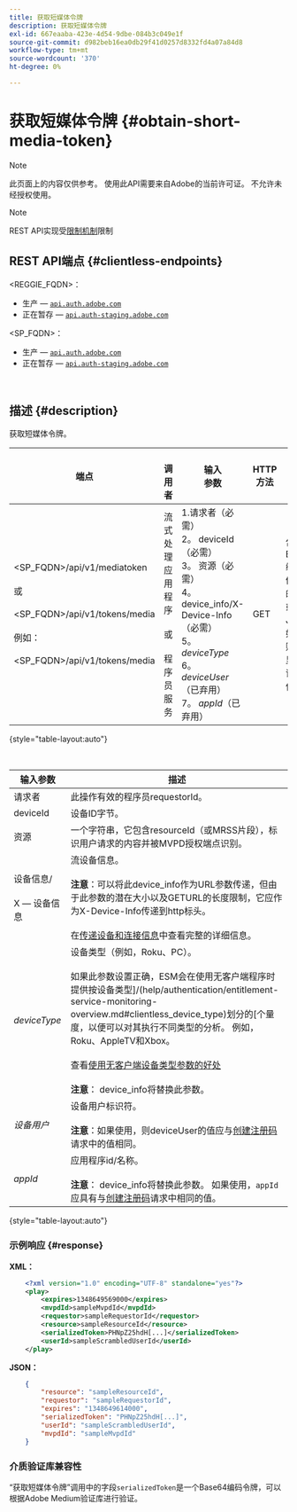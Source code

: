 ```yaml
---
title: 获取短媒体令牌
description: 获取短媒体令牌
exl-id: 667eaaba-423e-4d54-9dbe-084b3c049e1f
source-git-commit: d982beb16ea0db29f41d0257d8332fd4a07a84d8
workflow-type: tm+mt
source-wordcount: '370'
ht-degree: 0%

---
```


# 获取短媒体令牌 {#obtain-short-media-token}

>[!NOTE]
>
>此页面上的内容仅供参考。 使用此API需要来自Adobe的当前许可证。 不允许未经授权使用。

>[!NOTE]
>
> REST API实现受[限制机制](/help/authentication/integration-guide-programmers/throttling-mechanism.md)限制

## REST API端点 {#clientless-endpoints}

&lt;REGGIE_FQDN>：

* 生产 — [`api.auth.adobe.com`](http://api.auth.adobe.com/)
* 正在暂存 — [`api.auth-staging.adobe.com`](http://api.auth-staging.adobe.com/)

&lt;SP_FQDN>：

* 生产 — [`api.auth.adobe.com`](http://api.auth.adobe.com/)
* 正在暂存 — [`api.auth-staging.adobe.com`](http://api.auth-staging.adobe.com/)

</br>

## 描述 {#description}

获取短媒体令牌。

| 端点 | </br>调用者 | 输入   </br>参数 | HTTP </br>方法 | 响应 | HTTP </br>响应 |
| --- | --- | --- | --- | --- | --- |
| &lt;SP_FQDN>/api/v1/mediatoken</br></br>或</br></br>&lt;SP_FQDN>/api/v1/tokens/media</br></br>例如：</br></br>&lt;SP_FQDN>/api/v1/tokens/media | 流式处理应用程序</br></br>或</br></br>程序员服务 | 1.请求者（必需）</br>2。  deviceId （必需）</br>3。  资源（必需）</br>4。  device_info/X-Device-Info （必需）</br>5。  _deviceType_</br> 6。  _deviceUser_ （已弃用）</br>7。  _appId_（已弃用） | GET | 包含Base64编码媒体令牌的XML或JSON，如果失败，则显示错误详细信息。 | 200 — 成功</br>403 — 无成功 |

{style="table-layout:auto"}

<!--
| Endpoint | Called  </br>By | Input   </br>Params | HTTP  </br>Method | Response | HTTP  </br>Response |
| --- | --- | --- | --- | --- | --- |
| `<SP_FQDN>/api/v1/mediatoken`</br></br>  or</br></br>`<SP_FQDN>/api/v1/tokens/media`</br></br>For example:</br></br>`<SP_FQDN>/api/v1/tokens/media` | Streaming App</br></br>or</br></br>Programmer Service | <ol><li>requestor (Mandatory)</l><li>deviceId (Mandatory)</li><li>resource (Mandatory)</li><li>device_info/X-Device-Info (Mandatory)</li><li>_deviceType_</li><li>_deviceUser_ (Deprecated)</li><li>_appId_ (Deprecated)</li></ol> | GET | XML or JSON containing an Base64 encoded media token or error details if unsuccessful. | 200 - Success  </br>403 - No Success |
-->

</br>

| 输入参数 | 描述 |
|-------------------------------------|----------------------------------------------------------------------------------------------------------------------------------------------------------------------------------------------------------------------------------------------------------------------------------------------------------------------------------------------------------------------------------------------------------------------------------------------------------------------------------------------------------------------------------------------------------------------------------------------------------------|
| 请求者 | 此操作有效的程序员requestorId。 |
| deviceId | 设备ID字节。 |
| 资源 | 一个字符串，它包含resourceId（或MRSS片段），标识用户请求的内容并被MVPD授权端点识别。 |
| 设备信息/</br></br>X — 设备信息 | 流设备信息。</br></br>**注意**：可以将此device_info作为URL参数传递，但由于此参数的潜在大小以及GETURL的长度限制，它应作为X-Device-Info传递到http标头。 </br></br>在[传递设备和连接信息](/help/authentication/integration-guide-programmers/passing-client-information-device-connection-and-application.md)中查看完整的详细信息。 |
| _deviceType_ | 设备类型（例如，Roku、PC）。</br></br>如果此参数设置正确，ESM会在使用无客户端程序时提供按设备类型]/(help/authentication/entitlement-service-monitoring-overview.md#clientless_device_type)划分的[个量度，以便可以对其执行不同类型的分析。 例如，Roku、AppleTV和Xbox。</br></br>查看[使用无客户端设备类型参数的好处&#x200B;](/help/authentication/notes-technical/benefits-of-using-the-clientless-devicetype-parameter-in-pass-metrics.md)</br></br>**注意**： device_info将替换此参数。 |
| _设备用户_ | 设备用户标识符。</br></br>**注意**：如果使用，则deviceUser的值应与[创建注册码](/help/authentication/integration-guide-programmers/legacy/rest-api-v1/apis/registration-code-request.md)请求中的值相同。 |
| _appId_ | 应用程序id/名称。 </br></br>**注意**： device_info将替换此参数。 如果使用，`appId`应具有与[创建注册码](/help/authentication/integration-guide-programmers/legacy/rest-api-v1/apis/registration-code-request.md)请求中相同的值。 |

{style="table-layout:auto"}

### 示例响应 {#response}

**XML：**

```XML
    <?xml version="1.0" encoding="UTF-8" standalone="yes"?>
    <play>
        <expires>1348649569000</expires>
        <mvpdId>sampleMvpdId</mvpdId>
        <requestor>sampleRequestorId</requestor>
        <resource>sampleResourceId</resource>
        <serializedToken>PHNpZ25hdH[...]</serializedToken>
        <userId>sampleScrambledUserId</userId>
    </play>
```



**JSON：**

```JSON
    {
        "resource": "sampleResourceId",
        "requestor": "sampleRequestorId",
        "expires": "1348649614000",
        "serializedToken": "PHNpZ25hdH[...]",
        "userId": "sampleScrambledUserId",
        "mvpdId": "sampleMvpdId"
    }
```



### 介质验证库兼容性

“获取短媒体令牌”调用中的字段`serializedToken`是一个Base64编码令牌，可以根据Adobe Medium验证库进行验证。
